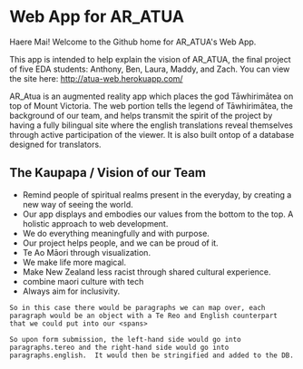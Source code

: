 # Web App for AR_ATUA

Haere Mai! Welcome to the Github home for AR_ATUA's Web App.

This app is intended to help explain the vision of AR_ATUA, the final project of five EDA students: Anthony, Ben, Laura, Maddy, and Zach.  You can view the site here: http://atua-web.herokuapp.com/

AR_Atua is an augmented reality app which places the god Tāwhirimātea on top of Mount Victoria.  The web portion tells the legend of Tāwhirimātea, the background of our team, and helps transmit the spirit of the project by having a fully bilingual site where the english translations reveal themselves through active participation of the viewer.  It is also built ontop of a database designed for translators.  

## The Kaupapa / Vision of our Team
- Remind people of spiritual realms present in the everyday, by creating a new way of seeing the world.
- Our app displays and embodies our values from the bottom to the top.  A holistic approach to web development.
- We do everything meaningfully and with purpose.
- Our project helps people, and we can be proud of it.
- Te Ao Māori through visualization.
- We make life more magical.
- Make New Zealand less racist through shared cultural experience.
- combine maori culture with tech
- Always aim for inclusivity.


```       
So in this case there would be paragraphs we can map over, each paragraph would be an object with a Te Reo and English counterpart that we could put into our <spans>

So upon form submission, the left-hand side would go into paragraphs.tereo and the right-hand side would go into paragraphs.english.  It would then be stringified and added to the DB.


